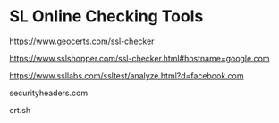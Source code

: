 # SL Online Checking Tools
https://www.geocerts.com/ssl-checker

https://www.sslshopper.com/ssl-checker.html#hostname=google.com

https://www.ssllabs.com/ssltest/analyze.html?d=facebook.com

securityheaders.com

crt.sh
